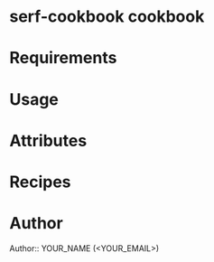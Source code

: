 # serf-cookbook cookbook

# Requirements

# Usage

# Attributes

# Recipes

# Author

Author:: YOUR_NAME (<YOUR_EMAIL>)
